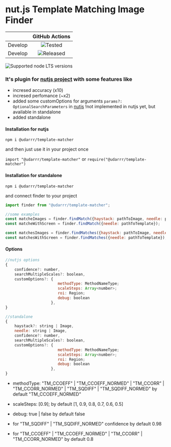 # nut.js Template Matching Image Finder

| |GitHub Actions|
|:-: |:-: |
|Develop|![Tested](https://github.com/udarrr/TemplateMatcher/workflows/Tests/badge.svg)|
|Develop|![Released](https://github.com/udarrr/TemplateMatcher/workflows/Create%20tagged%20release/badge.svg)|
![Supported node LTS versions](https://img.shields.io/badge/node@arch64-12%2C%2013%2C%2014%2C%2015%2C%2016%2C%2017%2C%2018%2C%2019-green)

### It's plugin for [nutjs project](https://www.npmjs.com/package/@nut-tree/nut-js)  with some features like

- incresed accuracy (x10)
- incresed perfomance (~x2)
- added some customOptions for arguments `params?: OptionalSearchParameters` in [nutjs](https://github.com/nut-tree/nut.js/blob/develop/lib/optionalsearchparameters.class.ts) !not implemented in nutjs yet, but available in standalone
- added standalone

#### Installation for nutjs

`npm i @udarrr/template-matcher`

and then just use it in your project once

`import "@udarrr/template-matcher"` or `require("@udarrr/template-matcher")`

#### Installation for standalone

`npm i @udarrr/template-matcher`

and connect finder to your project

```javascript
import finder from "@udarrr/template-matcher";

//some examples
const matcheImages = finder.findMatch({haystack: pathToImage, needle: pathToTemplate});
const matcheWithScreen = finder.findMatch({needle: pathToTemplate});

const matchesImages = finder.findMatches({haystack: pathToImage, needle: pathToTemplate});
const matchesWithScreen = finder.findMatches({needle: pathToTemplate});

```
#### Options

```javascript
//nutjs options 
{
    confidence?: number,
    searchMultipleScales?: boolean,
    customOptions?: {
                       methodType: MethodNameType; 
                       scaleSteps: Array<number>; 
                       roi: Region; 
                       debug: boolean
                    },
}

//standalone
{
    haystack?: string | Image,
    needle: string | Image,
    confidence?: number,
    searchMultipleScales?: boolean,
    customOptions?: {
                       methodType: MethodNameType; 
                       scaleSteps: Array<number>; 
                       roi: Region; 
                       debug: boolean
                    },
}
```

- methodType: "TM_CCOEFF" | "TM_CCOEFF_NORMED" | "TM_CCORR" | "TM_CCORR_NORMED" | "TM_SQDIFF" | "TM_SQDIFF_NORMED" by default "TM_CCOEFF_NORMED"
- scaleSteps:  [0.9]; by default  [1, 0.9, 0.8, 0.7, 0.6, 0.5]
- debug: true | false by default false

- for "TM_SQDIFF" | "TM_SQDIFF_NORMED" confidence by default 0.98
- for "TM_CCOEFF" | "TM_CCOEFF_NORMED" | "TM_CCORR" | "TM_CCORR_NORMED" by default 0.8

